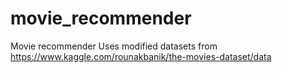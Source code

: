# movie_recommender
Movie recommender
Uses modified datasets from https://www.kaggle.com/rounakbanik/the-movies-dataset/data
